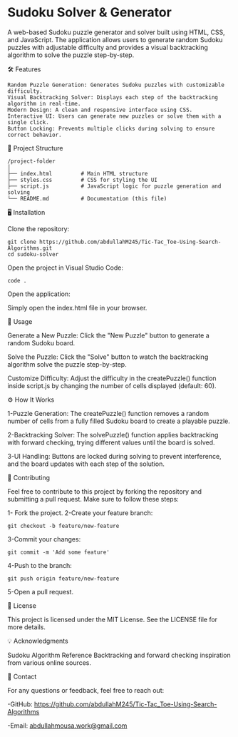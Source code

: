# Sudoku Solver & Generator

A web-based Sudoku puzzle generator and solver built using HTML, CSS, and JavaScript. The application allows users to generate random Sudoku puzzles with adjustable difficulty and provides a visual backtracking algorithm to solve the puzzle step-by-step.


🛠️ Features

    Random Puzzle Generation: Generates Sudoku puzzles with customizable difficulty.
    Visual Backtracking Solver: Displays each step of the backtracking algorithm in real-time.
    Modern Design: A clean and responsive interface using CSS.
    Interactive UI: Users can generate new puzzles or solve them with a single click.
    Button Locking: Prevents multiple clicks during solving to ensure correct behavior.


📂 Project Structure

    /project-folder
    │
    ├── index.html         # Main HTML structure
    ├── styles.css         # CSS for styling the UI
    ├── script.js          # JavaScript logic for puzzle generation and solving
    └── README.md          # Documentation (this file)


🖥️ Installation

Clone the repository:

    git clone https://github.com/abdullahM245/Tic-Tac_Toe-Using-Search-Algorithms.git
    cd sudoku-solver

Open the project in Visual Studio Code:

    code .

Open the application:

   Simply open the index.html file in your browser.

    
🔑 Usage

Generate a New Puzzle:
    Click the "New Puzzle" button to generate a random Sudoku board.

Solve the Puzzle:
    Click the "Solve" button to watch the backtracking algorithm solve the puzzle step-by-step.

Customize Difficulty:
    Adjust the difficulty in the createPuzzle() function inside script.js by changing the number of cells displayed (default: 60).


⚙️ How It Works

1-Puzzle Generation:
    The createPuzzle() function removes a random number of cells from a fully filled Sudoku board to create a playable puzzle.

2-Backtracking Solver:
    The solvePuzzle() function applies backtracking with forward checking, trying different values until the board is solved.

3-UI Handling:
    Buttons are locked during solving to prevent interference, and the board updates with each step of the solution.


🤝 Contributing

Feel free to contribute to this project by forking the repository and submitting a pull request. Make sure to follow these steps:

1- Fork the project.
2-Create your feature branch:

    git checkout -b feature/new-feature

3-Commit your changes:

    git commit -m 'Add some feature'

4-Push to the branch:

    git push origin feature/new-feature

5-Open a pull request.


📄 License

This project is licensed under the MIT License. See the LICENSE file for more details.

💡 Acknowledgments

Sudoku Algorithm Reference
Backtracking and forward checking inspiration from various online sources.


📧 Contact

For any questions or feedback, feel free to reach out:

-GitHub: https://github.com/abdullahM245/Tic-Tac_Toe-Using-Search-Algorithms

-Email: abdullahmousa.work@gmail.com
